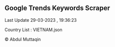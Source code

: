 

## Google Trends Keywords Scraper 
 
Last Update 29-03-2023 , 19:36:23

Country List :
VIETNAM.json



© Abdul Muttaqin 
